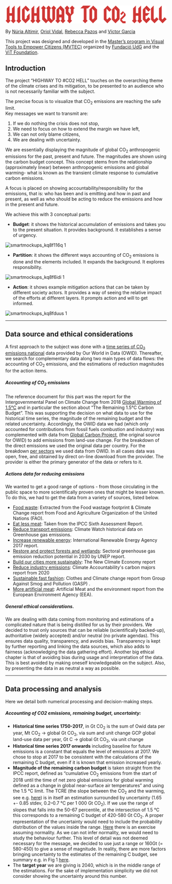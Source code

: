 ![title](/public/favicon_ACDC.svg "Highway to CO2 hell in ACDC inspired font")

By [Núria Altimir](https://twitter.com/naltimir), [Oriol Vidal](https://www.linkedin.com/in/oriol-vidal-porta/), [Rebecca Pazos](https://www.linkedin.com/in/rebeccapazos/) and [Víctor Garcia](https://www.linkedin.com/in/v%C3%ADctor-garcia-dom%C3%ADnguez-9083571a3/)

This project was designed and developed in the [Master’s program in Visual Tools to Empower Citizens (MVTEC)](http://www.mastervisualtoolsudg.com/) organized by [Fundació UdG](https://www.fundacioudg.org/) and the [ViT Foundation](https://www.fundaciovit.org/).

## Introduction 
The project “HIGHWAY TO #CO2 HELL”  touches on the overarching theme of the climate crises and its mitigation, to be presented to an audience who is not necessarily familiar with the subject.  

The precise focus is to visualize that CO<sub>2</sub> emissions are reaching the safe limit.  
Key messages we want to transmit  are:
1. If we do nothing the crisis does not stop,
2. We need to focus on how to extend the margin we have left,
3. We can not only blame citizens,
4. We are dealing with uncertainty.  

We are essentially displaying the magnitude of global CO<sub>2</sub> anthropogenic emissions for the past, present and future. The magnitudes are shown using the carbon budget concept. This concept stems from  the relationship (approximately linear)  between anthropogenic emissions and global warming- what is known as the transient climate response to cumulative carbon emissions.  

A focus is placed on showing accountability/responsibility  for the emissions, that is: who has been and is emitting and how in past and present, as well as who should be acting to reduce the emissions and how in the present and future.  

We achieve this with 3 conceptual parts:
- **Budget**: it shows the historical accumulation of emissions and  takes you to the present situation. It provides background. It establishes a sense of urgency.

![smartmockups_kq8f116q 1](https://user-images.githubusercontent.com/13485334/123426552-22f3b480-d5f6-11eb-9fae-cfc39cdbe5dc.png)

- **Partition**: it  shows the different ways accounting of CO<sub>2</sub> emissions is done and the elements included. It expands the background. It explores responsibility.

![smartmockups_kq8f6idi 1](https://user-images.githubusercontent.com/13485334/123426529-1d966a00-d5f6-11eb-8adc-da846951f4e2.png)

- **Action**: it shows example mitigation actions that can be taken by different society actors. It provides a way of seeing the relative impact of the efforts at different layers. It prompts action and will to get informed. 

![smartmockups_kq8fduus 1](https://user-images.githubusercontent.com/13485334/123426572-27b86880-d5f6-11eb-9f45-56f4b9044df8.png)

***

## Data source and ethical considerations 
A first approach to the subject was done with a [time series of CO<sub>2</sub> emissions national](https://ourworldindata.org/co2-and-other-greenhouse-gas-emissions) data provided by Our World in Data (OWID). Thereafter, we search for complementary data along two main types of data flows: the accounting of CO<sub>2</sub> emissions, and the estimations of reduction magnitudes for the action items.  
##### Accounting of CO<sub>2</sub> emissions
The reference document for this part was the report for the Intergovernmental Panel on Climate Change from 2018 [Global Warming of 1.5°C](https://www.ipcc.ch/sr15/) and in particular the  section  about “The Remaining 1.5°C Carbon Budget”.  This was supporting the decision on what data to use for the historical time series,  the magnitude of the remaining budget and the related uncertainty.  Accordingly, the OWID  data we had (which only accounted for contributions from fossil fuels combustion and industry)  was complemented with data from  [Global Carbon Project](https://www.globalcarbonproject.org/), (the original source for OWID) to add emissions from land-use change.
For the breakdown of the direct emissions we used the original data per country. For the breakdown [per sectors](https://ourworldindata.org/ghg-emissions-by-sector) we used data from OWID. 
In all cases data was open, free, and obtained by direct on-line download from the provider. The provider is either the primary generator of the data or refers to it. 
##### Actions data for reducing emissions
We wanted to get a good range of options - from those circulating in the public space to more scientifically proven ones that might be lesser known. To do this, we had to get the data from a variety of sources, listed below.

- [Food waste][1]: Extracted from the Food wastage footprint & Climate Change report from Food and Agriculture Organization of the United Nations (FAO).
- [Eat less meat][2]: Taken from the IPCC Sixth Assessment Report. 
- [Reduce transport emissions][3]: Climate Watch historical data on Greenhouse gas emissions.
- [Increase renewable energy][4]: International Renewable Energy Agency 2017 report.
- [Restore and protect forests and wetlands][5]: Sectoral greenhouse gas emission reduction potential in 2030 by UNEP report.
- [Build our cities more sustainably][6]: The New Climate Economy report
- [Reduce industry emissions][7]: Climate Accountability's carbon majors report from 2020 
- [Sustainable fast fashion][8]: Clothes and Climate change report from Group Against Smog and Pollution (GASP) .
- [More artificial meat][9]: Artificial Meat and the environment report from the European Environment Agency (EEA).

[1]: http://www.fao.org/fileadmin/templates/nr/sustainability_pathways/docs/FWF_and_climate_change.pdf
[2]: https://www.ipcc.ch/srccl/chapter/chapter-5/5-5-mitigation-options-challenges-and-opportunities/5-5-2-demand-side-mitigation-options/5-5-2-1-mitigation-potential-of-different-diets/figure-5-12/
[3]: https://www.climatewatchdata.org/ghg-emissions
[4]: https://www.ourenergypolicy.org/wp-content/uploads/2017/11/IRENA_A_key_climate_solution_2017.pdf
[5]: https://media.sitra.fi/2017/11/08200104/Sectoral_greenhouse_gas_emission_reduction_potentials_in_20301.pdf'
[6]: https://newclimateeconomy.report/workingpapers/wp-content/uploads/sites/5/2016/04/NCE-technical-note-emission-reduction-potential_final.pdf
[7]: https://climateaccountability.org/pdf/CarbonMajorsPDF2020/Top%20Twenty%20graphics/Top%20Twenty%20graphics/Top%20Twenty%201965-2018%20Table.png
[8]: https://gasp-pgh.org/2020/07/28/clothes-climate-change-how-a-fashion-choice-change-could-lead-to-better-air-quality/
[9]: https://www.eea.europa.eu/publications/artificial-meat-and-the-environment/artificial-meat-and-the-environment

##### General ethical considerations. 
We are dealing with data coming from monitoring and estimations of a complicated nature that is being distilled for us by their providers. We decided to trust only sources that can be reliable (scientifically backed-up), authoritative (widely accepted) and/or neutral (no private agendas). 
This ensures data quality, transparency, and avoids bias.  Transparency is kept by further reporting and linking the data sources, which also adds to fairness (acknowledging the data gathering effort). 
Another big ethical chapter is that of avoiding bias during usage and interpretation of the data. This is best avoided by making oneself knowledgeable on the subject. Also, by presenting the data in as neutral a way as possible.

***
## Data processing and analysis

Here we detail both numerical processing and decision-making steps.

##### Accounting of CO2 emissions, remaining budget, uncertainty:  

- **Historical time series 1750-2017**, in Gt CO<sub>2</sub> is the sum of
	Owid data per year, Mt CO<sub>2</sub> →  global Gt CO<sub>2</sub>, via sum and unit change
	GCP  global land-use data per year,  Gt C → global Gt CO<sub>2</sub>, via unit change
- **Historical time series 2017 onwards** including baseline for future emissions  is  a constant that equals the level  of emissions at 2017. We chose to stop at 2017 to be consistent with the calculations of the remaining C budget, even if it is known that emission increased yearly. 
- **Magnitude of the remaining carbon budget** is taken straight from the IPCC report, defined as “cumulative CO<sub>2</sub> emissions from the start of 2018 until the time of net zero global emissions for global warming defined as a change in global near-surface air temperatures” and using the 1.5 °C limit. The  TCRE (the slope between the CO<sub>2</sub> and the warming,  see e.g. [here](https://www.nature.com/articles/s41586-019-1368-z)) is in itself an estimation surrounded by uncertainty (1.65 +- 0.85 stdev, 0.2–0.7 °C per 1 000 Gt CO<sub>2</sub>). If we use the range of slopes that falls into the 50-67 percentile, at the intersection of 1.5 °C this corresponds to  a remaining C budget of 420-580 Gt CO<sub>2</sub>. A proper representation of the uncertainty would need to include the  probability distribution of the values inside the range. [Here](https://observablehq.com/@nuriaaltimir/uncertaity-if-the-remaing-1-5-carbon-budget) there is an exercise assuming normality. As we can not infer normality, we would need to study the behaviour further. This level of detail was not deemed necessary for the message, we decided to use just a range or 160Gt (= 580-450) to give a sense of magnitude.  In reality, there are more factors bringing uncertainty to the estimates of the remaining C budget, see summary e.g. in Fig 1 [here](https://www.nature.com/articles/s41561-020-00663-3).
- The **target year** we are giving is 2040, which is in the middle range of the estimations. For the sake of  implementation simplicity we did not consider showing the uncertainty around this number.
